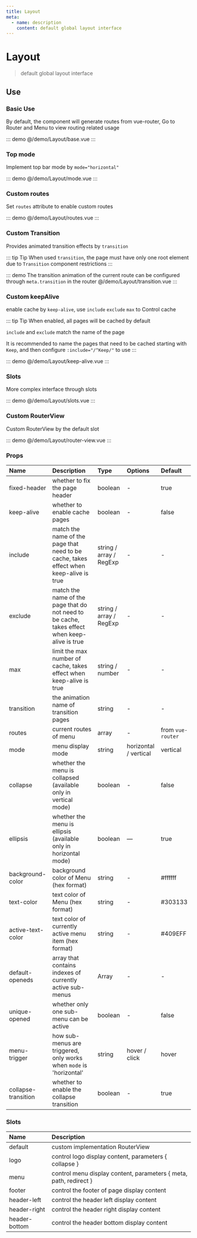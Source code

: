 ```yaml
---
title: Layout
meta:
  - name: description
    content: default global layout interface
---
```


# Layout

> default global layout interface

## Use

### Basic Use

By default, the component will generate routes from vue-router, Go to <pro-link to="/zh-CN/guide/router">Router and Menu</pro-link> to view routing related usage

::: demo
@/demo/Layout/base.vue
:::

### Top mode

Implement top bar mode by `mode="horizontal"`

::: demo
@/demo/Layout/mode.vue
:::

### Custom routes

Set `routes` attribute to enable custom routes

::: demo
@/demo/Layout/routes.vue
:::

### Custom Transition

Provides animated transition effects by `transition`

::: tip Tip
When used `transition`, the page must have only one root element due to `Transition` component restrictions
:::

::: demo The transition animation of the current route can be configured through `meta.transition` in the router
@/demo/Layout/transition.vue
:::

### Custom keepAlive

enable cache by `keep-alive`, use `include` `exclude` `max` to Control cache

::: tip Tip
When enabled, all pages will be cached by default

`include` and `exclude` match the name of the page

It is recommended to name the pages that need to be cached starting with `Keep`, and then configure `:include="/^Keep/"` to use
:::

::: demo
@/demo/Layout/keep-alive.vue
:::

### Slots

More complex interface through slots

::: demo
@/demo/Layout/slots.vue
:::

### Custom RouterView

Custom RouterView by the default slot

::: demo
@/demo/Layout/router-view.vue
:::

### Props

| Name                | Description                                                                                   | Type                    | Options               | Default           |
| :------------------ | :-------------------------------------------------------------------------------------------- | :---------------------- | :-------------------- | :---------------- |
| fixed-header        | whether to fix the page header                                                                | boolean                 | -                     | true              |
| keep-alive          | whether to enable cache pages                                                                 | boolean                 | -                     | false             |
| include             | match the name of the page that need to be cache, takes effect when keep-alive is true        | string / array / RegExp | -                     | -                 |
| exclude             | match the name of the page that do not need to be cache, takes effect when keep-alive is true | string / array / RegExp | -                     | -                 |
| max                 | limit the max number of cache, takes effect when keep-alive is true                           | string / number         | -                     | -                 |
| transition          | the animation name of transition pages                                                        | string                  | -                     | -                 |
| routes              | current routes of menu                                                                        | array                   | -                     | from `vue-router` |
| mode                | menu display mode                                                                             | string                  | horizontal / vertical | vertical          |
| collapse            | whether the menu is collapsed (available only in vertical mode)                               | boolean                 | -                     | false             |
| ellipsis            | whether the menu is ellipsis (available only in horizontal mode)                              | boolean                 | —                     | true              |
| background-color    | background color of Menu (hex format)                                                         | string                  | -                     | #ffffff           |
| text-color          | text color of Menu (hex format)                                                               | string                  | -                     | #303133           |
| active-text-color   | text color of currently active menu item (hex format)                                         | string                  | -                     | #409EFF           |
| default-openeds     | array that contains indexes of currently active sub-menus                                     | Array                   | -                     | -                 |
| unique-opened       | whether only one sub-menu can be active                                                       | boolean                 | -                     | false             |
| menu-trigger        | how sub-menus are triggered, only works when `mode` is 'horizontal'                           | string                  | hover / click         | hover             |
| collapse-transition | whether to enable the collapse transition                                                     | boolean                 | -                     | true              |

### Slots

| Name          | Description                                                       |
| :------------ | :---------------------------------------------------------------- |
| default       | custom implementation RouterView                                  |
| logo          | control logo display content, parameters { collapse }             |
| menu          | control menu display content, parameters { meta, path, redirect } |
| footer        | control the footer of page display content                        |
| header-left   | control the header left display content                           |
| header-right  | control the header right display content                          |
| header-bottom | control the header bottom display content                         |
